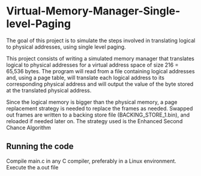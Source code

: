 # Virtual-Memory-Manager-Single-level-Paging

The goal of this project is to simulate the steps involved in translating logical to physical addresses, using single level paging.

This project consists of writing a simulated memory manager that translates logical to physical addresses for a
virtual address space of size 216 = 65,536 bytes. The program will read from a file containing
logical addresses and, using a page table, will translate each logical address to its
corresponding physical address and will output the value of the byte stored at the translated
physical address. 

Since the logical memory is bigger than the physical memory, a page
replacement strategy is needed to replace the frames as needed. Swapped out
frames are written to a backing store file (BACKING_STORE_1.bin), and reloaded if needed later on. The
strategy used is the Enhanced Second Chance Algorithm

## Running the code
Compile main.c in any C compiler, preferably in a Linux environment. Execute the a.out file
